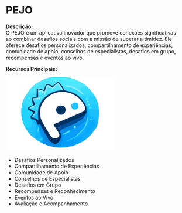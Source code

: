 <div style="display: flex;">
  <div style="flex: 2; margin-left: 20px;">
    <h1>PEJO</h1>
    <p><strong>Descrição:</strong><br>
    O PEJO é um aplicativo inovador que promove conexões significativas ao combinar desafios sociais com a missão de superar a timidez. Ele oferece desafios personalizados, compartilhamento de experiências, comunidade de apoio, conselhos de especialistas, desafios em grupo, recompensas e eventos ao vivo.</p>
    <p><strong>Recursos Principais:</strong></p>
    <div style="flex: 1;">
      <img src="https://github.com/Otavig/Pejo/blob/main/Manual%20da%20Marca%20(PEJO).png" width="300" height="200" style="object-fit: cover;">
    </div>
    <ul>
      <li>Desafios Personalizados</li>
      <li>Compartilhamento de Experiências</li>
      <li>Comunidade de Apoio</li>
      <li>Conselhos de Especialistas</li>
      <li>Desafios em Grupo</li>
      <li>Recompensas e Reconhecimento</li>
      <li>Eventos ao Vivo</li>
      <li>Avaliação e Acompanhamento</li>
    </ul>
  </div>
</div>
